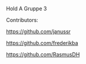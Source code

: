Hold A Gruppe 3

Contributors:

https://github.com/janussr

https://github.com/frederikba

https://github.com/RasmusDH
